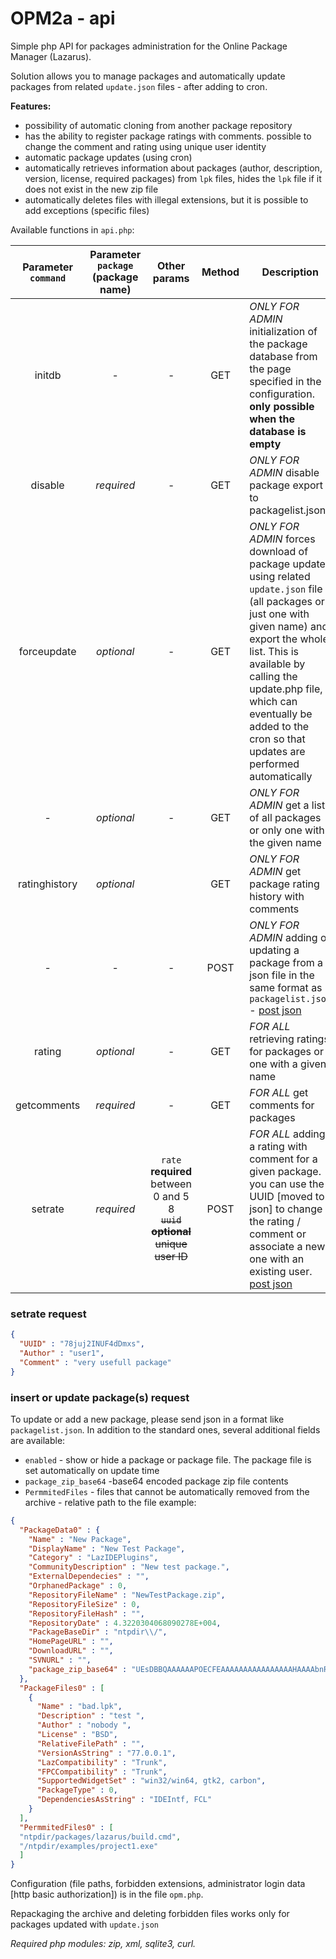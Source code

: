 # OPM2a - api
Simple php API for packages administration for the Online Package Manager (Lazarus).

Solution allows you to manage packages and automatically update packages from related `update.json` files - after adding to cron.

**Features:**
- possibility of automatic cloning from another package repository
- has the ability to register package ratings with comments. possible to change the comment and rating using unique user identity
- automatic package updates (using cron)
- automatically retrieves information about packages (author, description, version, license, required packages) from `lpk` files, hides the `lpk` file if it does not exist in the new zip file
- automatically deletes files with illegal extensions, but it is possible to add exceptions (specific files)

Available functions in `api.php`:

Parameter `command` | Parameter `package` (package name) | Other params | Method | Description
:---: | :---: | :---: | :---: | ---
initdb | - | - | GET | *ONLY FOR ADMIN* initialization of the package database from the page specified in the configuration. **only possible when the database is empty**
disable | *required* | - | GET | *ONLY FOR ADMIN* disable package export to packagelist.json.
forceupdate | *optional* | - | GET | *ONLY FOR ADMIN* forces download of package updates using related `update.json` file (all packages or just one with given name) and export the whole list. This is available by calling the update.php file, which can eventually be added to the cron so that updates are performed automatically
\- | *optional* | - | GET | *ONLY FOR ADMIN* get a list of all packages or only one with the given name
ratinghistory | *optional* |  | GET | *ONLY FOR ADMIN* get package rating history with comments
\- | - | - | POST | *ONLY FOR ADMIN* adding or updating a package from a json file in the same format as `packagelist.json` - [post json](https://github.com/paweld/OPM2a-api/blob/master/README.md#insert-or-update-packages-request)
rating | *optional* | - | GET | *FOR ALL* retrieving ratings for packages or one with a given name
getcomments | *required* | - | GET | *FOR ALL* get comments for packages
setrate | *required* |`rate` **required** between 0 and 5 8<br/>~~`uuid` **optional** unique user ID~~| POST | *FOR ALL* adding a rating with comment for a given package. you can use the UUID [moved to json] to change the rating / comment or associate a new one with an existing user. [post json](https://github.com/paweld/OPM2a-api/blob/master/README.md#setrate%-request)

### setrate request
```json
{
  "UUID" : "78juj2INUF4dDmxs",
  "Author" : "user1",
  "Comment" : "very usefull package"
}
```
### insert or update package(s) request
To update or add a new package, please send json in a format like `packagelist.json`. In addition to the standard ones, several additional fields are available:
- `enabled` - show or hide a package or package file. The package file is set automatically on update time
- `package_zip_base64` -base64 encoded package zip file contents
- `PermmitedFiles` - files that cannot be automatically removed from the archive - relative path to the file
example:
```json
{
  "PackageData0" : {
    "Name" : "New Package",
    "DisplayName" : "New Test Package",
    "Category" : "LazIDEPlugins",
    "CommunityDescription" : "New test package.",
    "ExternalDependecies" : "",
    "OrphanedPackage" : 0,
    "RepositoryFileName" : "NewTestPackage.zip",
    "RepositoryFileSize" : 0,
    "RepositoryFileHash" : "",
    "RepositoryDate" : 4.3220304068090278E+004,
    "PackageBaseDir" : "ntpdir\\/",
    "HomePageURL" : "",
    "DownloadURL" : "",
    "SVNURL" : "",
    "package_zip_base64" : "UEsDBBQAAAAAAPOECFEAAAAAAAAAAAAAAAAHAAAAbnRwZGlyL1BLAwQUAAAACAArhQhRVFp8khUCAADJBAAEgAkAAAAAAAAACAgAAAlAAAAbnRwZGlyL250cG1haW4ubHBrCgAgAAAAAAABABgAI1Eq+5Ft1gEjUSr7kW3WAXvZdK2RbdYBUEsBAj8AFAAAAAgAc4UIURbN/R+fAAAA4gAAABIAJAAAAAAAAAAgIAAAagIAAG50cGRpci9udHBtYWluLnBhcwoAIAAAAAAAAQAYAAnrcUySbdYBCetxTJJt1gEtGHatkW3WAVBLBQYAAAAAAwADACEBAAA5AwAAAAA="
  },
  "PackageFiles0" : [
    {
      "Name" : "bad.lpk",
      "Description" : "test ",
      "Author" : "nobody ",
      "License" : "BSD",
      "RelativeFilePath" : "",
      "VersionAsString" : "77.0.0.1",
      "LazCompatibility" : "Trunk",
      "FPCCompatibility" : "Trunk",
      "SupportedWidgetSet" : "win32/win64, gtk2, carbon",
      "PackageType" : 0,
      "DependenciesAsString" : "IDEIntf, FCL"
    }
  ],
  "PermmitedFiles0" : [
  "ntpdir/packages/lazarus/build.cmd",
  "/ntpdir/examples/project1.exe"
  ]
}
```
Configuration (file paths, forbidden extensions, administrator login data [http basic authorization]) is in the file `opm.php`.

Repackaging the archive and deleting forbidden files works only for packages updated with `update.json`

*Required php modules: zip, xml, sqlite3, curl.*
